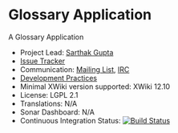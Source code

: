 # Glossary Application

A Glossary Application

* Project Lead: [Sarthak Gupta](http://www.xwiki.org/xwiki/bin/view/XWiki/sgc_072)
* [Issue Tracker](http://jira.xwiki.org/browse/GLOSSARY)
* Communication: [Mailing List](http://dev.xwiki.org/xwiki/bin/view/Community/MailingLists), [IRC](http://dev.xwiki.org/xwiki/bin/view/Community/IRC)
* [Development Practices](http://dev.xwiki.org)
* Minimal XWiki version supported: XWiki 12.10
* License: LGPL 2.1
* Translations: N/A
* Sonar Dashboard: N/A
* Continuous Integration Status: [![Build Status](http://ci.xwiki.org/buildStatus/icon?job=XWiki%20Contrib/application-glossary/master)](http://ci.xwiki.org/view/Contrib/job/XWiki%20Contrib/job/application-glossary/job/master/)
